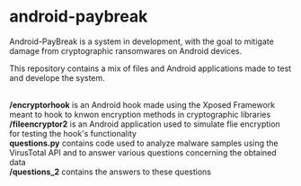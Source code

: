 # android-paybreak

Android-PayBreak is a system in development, with the goal to mitigate damage from cryptographic ransomwares on Android devices.

This repository contains a mix of files and Android applications made to test and develope the system.

<br />**/encryptorhook** is an Android hook made using the Xposed Framework meant to hook to knwon encryption methods in cryptographic libraries
<br />**/fileencryptor2** is an Android application used to simulate flie encryption for testing the hook's functionality
<br />**questions.py** contains code used to analyze malware samples using the VirusTotal API and to answer various questions concerning the obtained data
<br />**/questions_2** contains the answers to these questions
